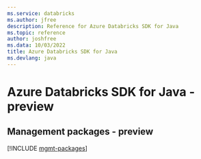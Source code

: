 ```yaml
---
ms.service: databricks
ms.author: jfree
description: Reference for Azure Databricks SDK for Java
ms.topic: reference
author: joshfree
ms.data: 10/03/2022
title: Azure Databricks SDK for Java
ms.devlang: java
---
```

# Azure Databricks SDK for Java - preview

## Management packages - preview
[!INCLUDE [mgmt-packages](databricks-mgmt-index.md)]